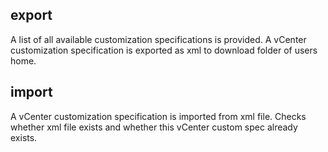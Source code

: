## export
A list of all available customization specifications is provided. A vCenter customization specification is exported as xml to download folder of users home.

## import
A vCenter customization specification is imported from xml file.
Checks whether xml file exists and whether this vCenter custom spec already exists.
